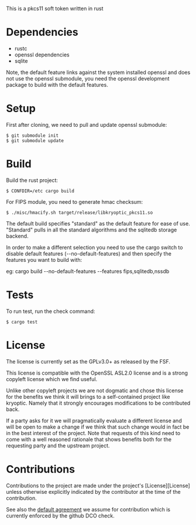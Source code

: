 This is a pkcs11 soft token written in rust

# Dependencies

 * rustc
 * openssl dependencies
 * sqlite

Note, the default feature links against the system installed openssl
and does not use the openssl submodule, you need the openssl
development package to build with the default features.

# Setup

First after cloning, we need to pull and update openssl submodule:

    $ git submodule init
    $ git submodule update

# Build

Build the rust project:

    $ CONFDIR=/etc cargo build

For FIPS module, you need to generate hmac checksum:

    $ ./misc/hmacify.sh target/release/libkryoptic_pkcs11.so

The default build specifies "standard" as the default feature for
ease of use. "Standard" pulls in all the standard algorithms and the
sqlitedb storage backend.

In order to make a different selection you need to use the cargo
switch to disable default features (--no-default-features) and then
specify the features you want to build with:

eg: cargo build --no-default-features --features fips,sqlitedb,nssdb

# Tests

To run test, run the check command:

    $ cargo test


# License

The license is currently set as the GPLv3.0+ as released by the FSF.

This license is compatible with the OpenSSL ASL2.0 license and is a strong
copyleft license which we find useful.

Unlike other copyleft projects we are not dogmatic and chose this license
for the benefits we think it will brings to a self-contained project like
kryoptic. Namely that it strongly encourages modifications to be
contributed back.

If a party asks for it we will pragmatically evaluate a different license
and will be open to make a change if we think that such change would in fact
be in the best interest of the project. Note that requests of this kind
need to come with a well reasoned rationale that shows benefits both for
the requesting party and the upstream project.


# Contributions

Contributions to the project are made under the project's [License][License]
unless otherwise explicitly indicated by the contributor at the time of the
contribution.

See also the [default agreement](https://developercertificate.org/) we assume
for contribution which is currently enforced by the github DCO check.

